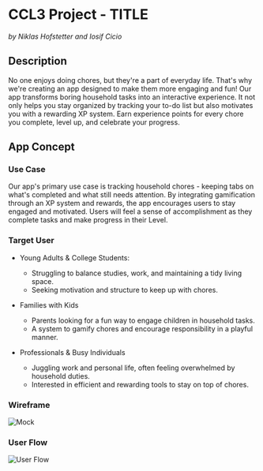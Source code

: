 # CCL3 Project - TITLE
_by Niklas Hofstetter and Iosif Cicio_
<br>
## Description
No one enjoys doing chores, but they're a part of everyday life. That's why we're creating an app designed to make them more engaging and fun! Our app transforms boring household tasks into an interactive experience. It not only helps you stay organized by tracking your to-do list but also motivates you with a rewarding XP system. Earn experience points for every chore you complete, level up, and celebrate your progress.
<br>
## App Concept
### Use Case
Our app's primary use case is tracking household chores - keeping tabs on what's completed and what still needs attention. By integrating gamification through an XP system and rewards, the app encourages users to stay engaged and motivated. Users will feel a sense of accomplishment as they complete tasks and make progress in their Level. 
<br>
### Target User
- Young Adults & College Students:
  - Struggling to balance studies, work, and maintaining a tidy living space.
  - Seeking motivation and structure to keep up with chores.


- Families with Kids
  - Parents looking for a fun way to engage children in household tasks.
  - A system to gamify chores and encourage responsibility in a playful manner.


- Professionals & Busy Individuals
  - Juggling work and personal life, often feeling overwhelmed by household duties.
  - Interested in efficient and rewarding tools to stay on top of chores.



### Wireframe
![Mock](https://github.com/user-attachments/assets/d80411bb-39bb-4a10-88be-6e73c7222659)

### User Flow
![User Flow](https://github.com/user-attachments/assets/d553b0f3-e6f2-4480-a175-8d1cc675fb02)
